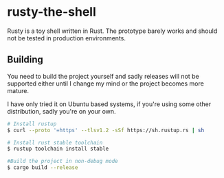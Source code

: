 # rusty-the-shell

Rusty is a toy shell written in Rust.
The prototype barely works and should not be tested in production environments.

## Building

You need to build the project yourself and sadly releases will not be supported either until I change my mind or the project becomes more mature.

I have only tried it on Ubuntu based systems, if you're using some other distribution, sadly you're on your own.

```sh
# Install rustup
$ curl --proto '=https' --tlsv1.2 -sSf https://sh.rustup.rs | sh

# Install rust stable toolchain
$ rustup toolchain install stable

#Build the project in non-debug mode
$ cargo build --release
```
